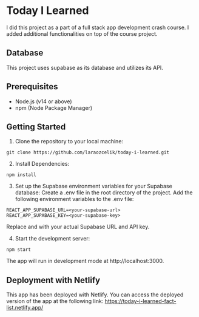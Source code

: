 # Today I Learned

I did this  project as a part of a full stack app development crash course. I added additional functionalities on top of the course project. 

## Database

This project uses supabase as its database and utilizes its API.

## Prerequisites

- Node.js (v14 or above)
- npm (Node Package Manager)

## Getting Started

1. Clone the repository to your local machine:
```shell
git clone https://github.com/laraozcelik/today-i-learned.git
```

2. Install Dependencies:
```shell
npm install
```

3. Set up the Supabase environment variables for your Supabase database:
  Create a .env file in the root directory of the project.
  Add the following environment variables to the .env file:

```.env
REACT_APP_SUPABASE_URL=<your-supabase-url>
REACT_APP_SUPABASE_KEY=<your-supabase-key>
```
Replace <your-supabase-url> and <your-supabase-key> with your actual Supabase URL and API key.
  
4. Start the development server:
  ```shell
  npm start
  ```
  The app will run in development mode at http://localhost:3000.

## Deployment with Netlify
This app has been deployed with Netlify. You can access the deployed version of the app at the following link:
https://today-i-learned-fact-list.netlify.app/

